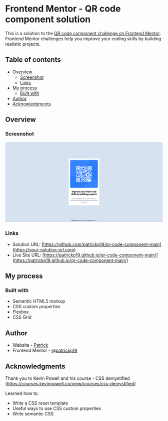 # Frontend Mentor - QR code component solution

This is a solution to the [QR code component challenge on Frontend Mentor](https://www.frontendmentor.io/challenges/qr-code-component-iux_sIO_H). Frontend Mentor challenges help you improve your coding skills by building realistic projects.

## Table of contents

- [Overview](#overview)
  - [Screenshot](#screenshot)
  - [Links](#links)
- [My process](#my-process)
  - [Built with](#built-with)
- [Author](#author)
- [Acknowledgments](#acknowledgments)

## Overview

### Screenshot

![](./screenshot.png)

### Links

- Solution URL: [https://github.com/patrickp19/qr-code-component-main](https://your-solution-url.com)
- Live Site URL: [https://patrickp19.github.io/qr-code-component-main/](https://patrickp19.github.io/qr-code-component-main/)

## My process

### Built with

- Semantic HTML5 markup
- CSS custom properties
- Flexbox
- CSS Grid

## Author

- Website - [Patrick](https://github.com/patrickp19/)
- Frontend Mentor - [@patrickp19](https://www.https://www.frontendmentor.io/profile/patrickp19)

## Acknowledgments

Thank you to Kevin Powell and his course - CSS demystified (https://courses.kevinpowell.co/view/courses/css-demystified)

Learned how to:

- Write a CSS reset template
- Useful ways to use CSS custom properties
- Write semantic CSS

